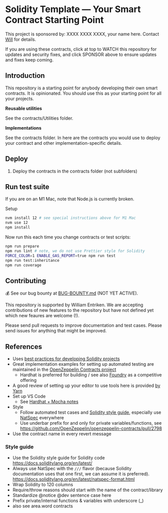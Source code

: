 # Solidity Template — Your Smart Contract Starting Point

This project is sponsored by: XXXX XXXX XXXX, your name here. Contact [Will](https://twitter.com/fulldecent) for details.

If you are using these contracts, click at top to WATCH this repository for updates and security fixes, and click SPONSOR above to ensure updates and fixes keep coming.

## Introduction

This repository is a starting point for anybody developing their own smart contracts. It is opinionated. You should use this as your starting point for all your projects.

**Reusable utilities**

See the contracts/Utilities folder.

**Implementations**

See the contracts folder. In here are the contracts you would use to deploy your contract and other implementation-specific details.

## Deploy

1. Deploy the contracts in the contracts folder (not subfolders)

## Run test suite

If you are on an M1 Mac, note that Node.js is currently broken.

Setup

```sh
nvm install 12 # see special instructions above for M1 Mac
nvm use 12
npm install
```

Now run this each time you change contracts or test scripts:

```sh
npm run prepare
npm run lint # note, we do not use Prettier style for Solidity
FORCE_COLOR=1 ENABLE_GAS_REPORT=true npm run test
npm run test:inheritance
npm run coverage
```

## Contributing

:moneybag: See our bug bounty at [BUG-BOUNTY.md](BUG-BOUNTY.md) (NOT YET ACTIVE).

This repository is supported by William Entriken. We are accepting contributions of new features to the repository but have not defined yet which new feaures are welcome (!).

Please send pull requests to improve documentation and test cases. Please send issues for anything that might be improved.

## References

- Uses [best practices for developing Solidity projects](https://github.com/fulldecent/solidity-template)
- Great implementation examples for setting up automated testing are maintained in the [OpenZeppelin Contracts project](https://github.com/OpenZeppelin/openzeppelin-contracts)
  - Hardhat is preferred for building / see also [Foundry](https://github.com/gakonst/foundry) as a competitive offering
- A good review of setting up your editor to use tools here is provided [by Yarn](https://yarnpkg.com/getting-started/editor-sdks)
- Set up VS Code
  - See [Hardhat + Mocha notes](https://hardhat.org/guides/vscode-tests.html)
- Style
  - Follow automated test cases and [Solidity style guide](https://docs.soliditylang.org/en/latest/style-guide.html), especially use [NatSpec](https://docs.soliditylang.org/en/latest/natspec-format.html?highlight=natspec) everywhere
  - Use underbar prefix for and only for private variables/functions, see https://github.com/OpenZeppelin/openzeppelin-contracts/pull/2798
- Use the contract name in every revert message

### Style guide

- Use the Solidity style guide for Solidity code https://docs.soliditylang.org/en/latest/
- Always use NatSpec with the `///` flavor (because Solidity documentation uses that one first, we can assume it is preferred). https://docs.soliditylang.org/en/latest/natspec-format.html
- Wrap Solidity to 120 columns
- Require/throw reasons should start with the name of the contract/library
- Standardize @notice @dev sentence case here
- Prefix private/internal functions & variables with underscore (_)
- also see area.word contracts
